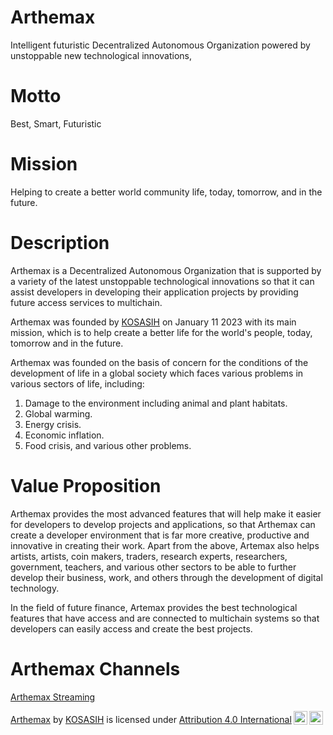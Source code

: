 # Arthemax
Intelligent futuristic Decentralized Autonomous Organization powered by unstoppable new technological innovations,
# Motto
Best, Smart, Futuristic
# Mission
Helping to create a better world community life, today, tomorrow, and in the future.
# Description
Arthemax is a Decentralized Autonomous Organization that is supported by a variety of the latest unstoppable technological innovations so that it can assist developers in developing their application projects by providing future access services to multichain.

Arthemax was founded by [KOSASIH](https://www.linkedin.com/in/kosasih-81b46b5a) on January 11 2023 with its main mission, which is to help create a better life for the world's people, today, tomorrow and in the future.

Arthemax was founded on the basis of concern for the conditions of the development of life in a global society which faces various problems in various sectors of life, including: 

1. Damage to the environment including animal and plant habitats. 
2. Global warming. 
3. Energy crisis. 
4. Economic inflation. 
5. Food crisis, and various other problems.

# Value Proposition
Arthemax provides the most advanced features that will help make it easier for developers to develop projects and applications, so that Arthemax can create a developer environment that is far more creative, productive and innovative in creating their work. Apart from the above, Artemax also helps artists, artists, coin makers, traders, research experts, researchers, government, teachers, and various other sectors to be able to further develop their business, work, and others through the development of digital technology.

In the field of future finance, Artemax provides the best technological features that have access and are connected to multichain systems so that developers can easily access and create the best projects.

# Arthemax Channels

[Arthemax Streaming](https://lvpr.tv?v=9c5b8ksci2kynhh6) 

<p xmlns:cc="http://creativecommons.org/ns#" xmlns:dct="http://purl.org/dc/terms/"><a property="dct:title" rel="cc:attributionURL" href="https://github.com/Arthemax/Arthemax">Arthemax</a> by <a rel="cc:attributionURL dct:creator" property="cc:attributionName" href="https://github.com/KOSASIH">KOSASIH</a> is licensed under <a href="http://creativecommons.org/licenses/by/4.0/?ref=chooser-v1" target="_blank" rel="license noopener noreferrer" style="display:inline-block;">Attribution 4.0 International<img style="height:22px!important;margin-left:3px;vertical-align:text-bottom;" src="https://mirrors.creativecommons.org/presskit/icons/cc.svg?ref=chooser-v1"><img style="height:22px!important;margin-left:3px;vertical-align:text-bottom;" src="https://mirrors.creativecommons.org/presskit/icons/by.svg?ref=chooser-v1"></a></p>
